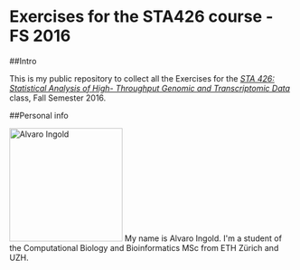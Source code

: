 # Exercises for the STA426 course - FS 2016

##Intro

This is my public repository to collect all the Exercises for the [*STA 426: Statistical Analysis of High- Throughput Genomic and Transcriptomic Data*][STA426 link] class, Fall Semester 2016.

##Personal info

<img src="https://avatars1.githubusercontent.com/u/4637481" alt="Alvaro Ingold" width="200" height="200" />  
My name is Alvaro Ingold. I'm a student of the Computational Biology and Bioinformatics MSc from ETH Zürich and UZH.



[STA426 link]: http://www.vorlesungen.uzh.ch/HS16/suche/sm-50595037.modveranst.html
